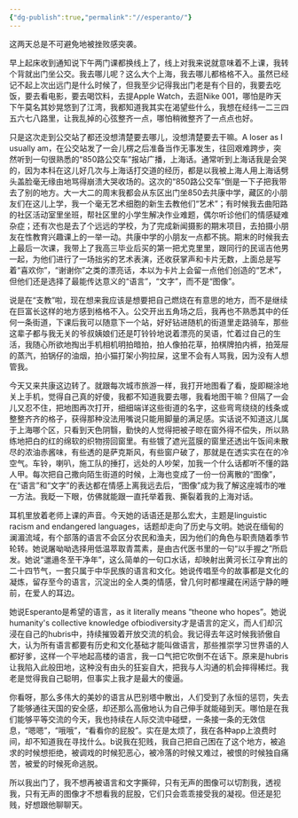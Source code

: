 ```yaml
---
{"dg-publish":true,"permalink":"//esperanto/"}
---
```



这两天总是不可避免地被挫败感突袭。

早上起床收到通知说下午两门课都换线上了，线上对我来说就意味着不上课，我转个背就出门坐公交。我去哪儿呢？这么大个上海，我去哪儿都格格不入。虽然已经记不起上次出远门是什么时候了，但我至少记得我出门老是有个目的，我要去吃饭，要去看电影，要去喝饮料，去提Apple Watch，去逛Nike 001，哪怕是昨天下午莫名其妙晃悠到了江湾，我都知道我其实在渴望些什么，我想在经纬一二三四五六七八路里，让我乱掉的心弦整齐一点，哪怕稍微整齐了一点点也好。

只是这次走到公交站了都还没想清楚要去哪儿，没想清楚要去干嘛。A loser as I usually am，在公交站发了一会儿楞之后准备当作无事发生，往回艰难跨步，突然听到一句很熟悉的“850路公交车”报站广播，上海话。通常听到上海话我是会哭的，因为本科在这儿好几次与上海话打交道的经历，都是以我被上海人用上海话劈头盖脸毫无缘由地骂得崩溃大哭收场的。这次的“850路公交车”倒是一下子把我带去了别的地方。大一大二的周末我都会从东区出门坐850去共康中学，藏区的小朋友们在这儿上学，我一个毫无艺术细胞的新生去教他们“艺术”；有时候我去曲阳路的社区活动室里坐班，帮社区里的小学生解决作业难题，偶尔听诊他们的情感疑难杂症；还有次也是去了个远远的学校，为了完成新闻摄影的期末项目，去拍摄小朋友在性教育兴趣课上的一举一动。共康中学的小朋友一点都不挑。期末的时候我去上最后一次课，我带上了我高三毕业后买的第一把尤克里里，跟同行的民谣吉他男一起，为他们进行了一场拙劣的艺术表演，还收获掌声和卡片无数，上面总是写着“喜欢你”，“谢谢你”之类的漂亮话，本以为卡片上会留一点他们创造的“艺术”，但他们还是选择了最能传达意义的“语言”，“文字”，而不是“图像”。

说是在“支教”啦，现在想来我应该是想要把自己燃烧在有意思的地方，而不是继续在巨富长这样的地方感到格格不入。公交开出五角场之后，我再也不熟悉其中的任何一条街道，下课后我可以随意下一个站，好好钻进随机的街道里走路骑车，那些这辈子都与我无关的爷叔姨娘们还是叮铃铃地说着漂亮的吴语，忙着过自己的生活，我随心所欲地掏出手机相机明拍暗拍，拍人像拍花草，拍棋牌拍内裤，拍笼屉的蒸汽，拍锅仔的油烟，拍小猫打架小狗拉屎，这里不会有人骂我，因为没有人想管我。

今天又来共康这边转了。就跟每次城市旅游一样，我打开地图看了看，旋即糊涂地关上手机，觉得自己真的好傻，我都不知道我要去哪，我看地图干嘛？但隔了一会儿又忍不住，把地图再次打开，细细端详这些街道的名字，这些弯弯绕绕的线条或整整齐齐的格子，获得那种没法用嘴说只能用脚量的满足感。实话说不知道这儿属于上海哪个区，只看到天色阴翳，勤快的人觉得把被子晾在窗外得不偿失，所以熟练地把白的红的绵软的织物捞回窗里。有些镀了遮光蓝膜的窗里还透出午饭间未散尽的浓油赤酱味，有些透的是萨克斯风，有些窗户破了，那就是在透实实在在的冷空气。车铃，喇叭，施工队的捶打，远处的人吵架，加我一个什么话都听不懂的路人甲。每次把自己撒向陌生街道的时候，上海也变成了一份一份离散的“图像”，在“语言”和“文字”的表达都在情感上离我远去后，“图像”成为我了解这座城市的唯一方法。我眨一下眼，仿佛就能跟一直托举着我、撕裂着我的上海对话。

耳机里放着老师上课的声音。今天她的话语还是那么宏大，主题是linguistic racism and endangered languages，话题却走向了历史与文明。她说在缅甸的澜湄流域，有个部落的语言不会区分农民和渔夫，因为他们的角色与职责随着季节轮转。她说屠呦呦选择用低温萃取青蒿素，是由古代医书里的一句“以手握之”所启发。她说“邋遢冬至干净年”，这么简单的一句口水话，却映射出黄河长江孕育出的二十四节气，一套只属于中华民族的语言和文化。她说传唱至今的故事都是文化的凝炼，留存至今的语言，沉淀出的全人类的情感，曾几何时都埋藏在闲适宁静的睡前，在爱人的耳边。

她说Esperanto是希望的语言，as it literally means “theone who hopes”。她说humanity's collective knowledge ofbiodiversity才是语言的定义，而人们却沉浸在自己的hubris中，持续摧毁着开放交流的机会。我记得去年这时候我骄傲自大，认为所有语言都要有历史和文化基础才能叫做语言，那些推崇学习世界语的人都好爹，这样一个平地起高楼的语言，我一口气把它吹倒不在话下。原来是hubris让我陷入此般田地，这种没有由头的狂妄自大，把我与人沟通的机会摔得稀烂。我老是觉得我自己聪明，但事实上我才是最大的傻逼。

你看呀，那么多伟大的美妙的语言从巴别塔中散出，人们受到了永恒的惩罚，失去了能够通往天国的安全感，却还那么高傲地认为自己伸手就能碰到天。哪怕是在我们能够平等交流的今天，我也持续在人际交流中碰壁，一条接一条的无效信息，“嗯嗯”，“哦哦”，“看看你的屁股”。实在是太烦了，我在各种app上浪费时间，却不知道我在寻找什么。b说我在犯贱，我自己把自己困在了这个地方，被追求的时候想拒绝，被调戏的时候犯恶心，被冷落的时候又难过，被恨的时候独自痛苦，被爱的时候死命逃脱。

所以我出门了，我不想再被语言和文字撕碎，只有无声的图像可以切割我，透视我，只有无声的图像才不想看我的屁股，它们只会乖乖接受我的凝视。但还是犯贱，好想跟他聊聊天。